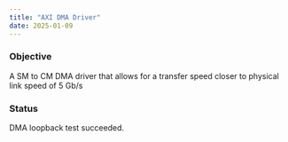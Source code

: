 ```yaml
---
title: "AXI DMA Driver"
date: 2025-01-09
---
```


### Objective
A SM to CM DMA driver that allows for a transfer speed closer to physical link speed of 5 Gb/s

### Status
DMA loopback test succeeded.
